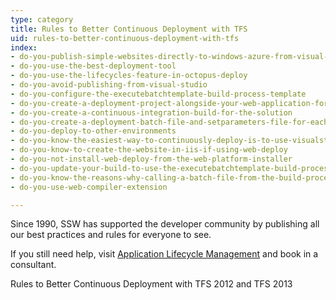 ```yaml
---
type: category
title: Rules to Better Continuous Deployment with TFS
uid: rules-to-better-continuous-deployment-with-tfs
index:
- do-you-publish-simple-websites-directly-to-windows-azure-from-visual-studio-online
- do-you-use-the-best-deployment-tool
- do-you-use-the-lifecycles-feature-in-octopus-deploy
- do-you-avoid-publishing-from-visual-studio
- do-you-configure-the-executebatchtemplate-build-process-template
- do-you-create-a-deployment-project-alongside-your-web-application-for-any-additional-deployment-steps
- do-you-create-a-continuous-integration-build-for-the-solution
- do-you-create-a-deployment-batch-file-and-setparameters-file-for-each-environment
- do-you-deploy-to-other-environments
- do-you-know-the-easiest-way-to-continuously-deploy-is-to-use-visualstudiocom-and-azure
- do-you-know-to-create-the-website-in-iis-if-using-web-deploy
- do-you-not-install-web-deploy-from-the-web-platform-installer
- do-you-update-your-build-to-use-the-executebatchtemplate-build-process-template
- do-you-know-the-reasons-why-calling-a-batch-file-from-the-build-process-template-is-better-than-deploying-directly-from-the-build
- do-you-use-web-compiler-extension

---
```

<p>​Since 1990, SSW has supported the developer community by publishing all our best practices and rules for everyone to see.&#160;</p><p>If you still need help, visit&#160;<a href="http&#58;//www.ssw.com.au/ssw/Consulting/ALM.aspx">Application Lifecycle Management</a>&#160;<a href="http&#58;//www.ssw.com.au/ssw/Consulting/Default.aspx">​</a>and book in a consultant.</p>
​​​Rules to Better Continuous Deployment with TFS 2012 and&#160;TFS&#160;2013​

